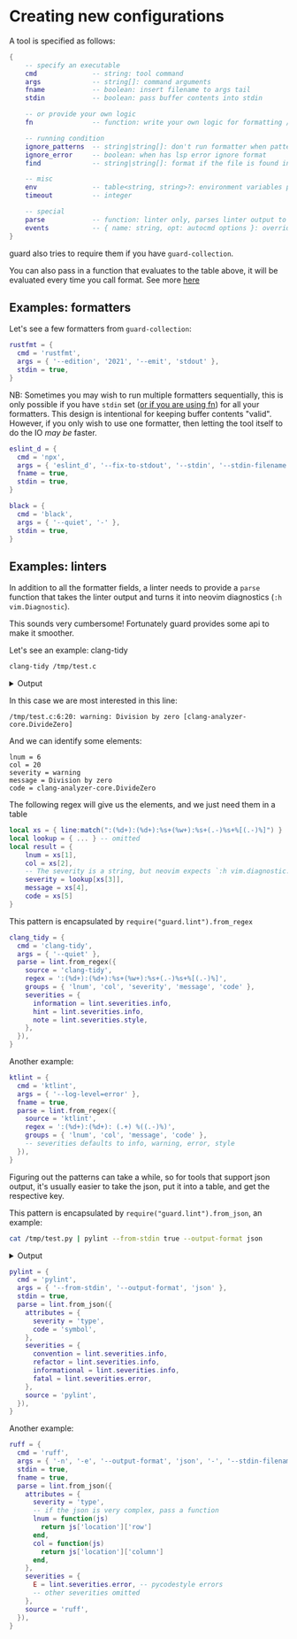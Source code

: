 # Creating new configurations

A tool is specified as follows:

```lua
{
    -- specify an executable
    cmd              -- string: tool command
    args             -- string[]: command arguments
    fname            -- boolean: insert filename to args tail
    stdin            -- boolean: pass buffer contents into stdin

    -- or provide your own logic
    fn               -- function: write your own logic for formatting / linting, more in ADVANCED.md

    -- running condition
    ignore_patterns  -- string|string[]: don't run formatter when pattern match against file name
    ignore_error     -- boolean: when has lsp error ignore format
    find             -- string|string[]: format if the file is found in the lsp root dir

    -- misc
    env              -- table<string, string>?: environment variables passed to cmd (key value pair)
    timeout          -- integer

    -- special
    parse            -- function: linter only, parses linter output to neovim diagnostic
    events           -- { name: string, opt: autocmd options }: override default events, for formatter autocmds only the first one is used (passed in from `:fmt`)
}
```

guard also tries to require them if you have `guard-collection`.

You can also pass in a function that evaluates to the table above, it will be evaluated every time you call format. See more [here](https://github.com/nvimdev/guard.nvim/blob/main/ADVANCED.md#dynamic-formatters)

## Examples: formatters

Let's see a few formatters from `guard-collection`:

```lua
rustfmt = {
  cmd = 'rustfmt',
  args = { '--edition', '2021', '--emit', 'stdout' },
  stdin = true,
}
```

NB: Sometimes you may wish to run multiple formatters sequentially, this is only possible if you have `stdin` set ([or if you are using fn](./ADVANCED.md)) for all your formatters. This design is intentional for keeping buffer contents "valid". However, if you only wish to use one formatter, then letting the tool itself to do the IO _may be_ faster.

```lua
eslint_d = {
  cmd = 'npx',
  args = { 'eslint_d', '--fix-to-stdout', '--stdin', '--stdin-filename' },
  fname = true,
  stdin = true,
}

black = {
  cmd = 'black',
  args = { '--quiet', '-' },
  stdin = true,
}
```

## Examples: linters

In addition to all the formatter fields, a linter needs to provide a `parse` function that takes the linter output and turns it into neovim diagnostics (`:h vim.Diagnostic`).

This sounds very cumbersome! Fortunately guard provides some api to make it smoother.

Let's see an example: clang-tidy

```bash
clang-tidy /tmp/test.c
```

<details>
<summary>Output</summary>

```
Error while trying to load a compilation database:
Could not auto-detect compilation database for file "/tmp/test.c"
No compilation database found in /tmp or any parent directory
fixed-compilation-database: Error while opening fixed database: No such file or directory
json-compilation-database: Error while opening JSON database: No such file or directory
Running without flags.
1 warning generated.
/tmp/test.c:6:20: warning: Division by zero [clang-analyzer-core.DivideZero]
/tmp/test.c:6:20: warning: Division by zero [clang-analyzer-core.DivideZero]
    6 |     printf("%d", x / y);
      |                  ~~^~~
/tmp/test.c:5:5: note: 'y' initialized to 0
    5 |     int y = 0;
      |     ^~~~~
/tmp/test.c:6:20: note: Division by zero
    6 |     printf("%d", x / y);
      |                  ~~^~~

```

</details>

In this case we are most interested in this line:

```
/tmp/test.c:6:20: warning: Division by zero [clang-analyzer-core.DivideZero]
```

And we can identify some elements:

```
lnum = 6
col = 20
severity = warning
message = Division by zero
code = clang-analyzer-core.DivideZero
```

The following regex will give us the elements, and we just need them in a table

```lua
local xs = { line:match(":(%d+):(%d+):%s+(%w+):%s+(.-)%s+%[(.-)%]") }
local lookup = { ... } -- omitted
local result = {
    lnum = xs[1],
    col = xs[2],
    -- The severity is a string, but neovim expects `:h vim.diagnostic.severity`
    severity = lookup[xs[3]],
    message = xs[4],
    code = xs[5]
}
```

This pattern is encapsulated by `require("guard.lint").from_regex`

```lua
clang_tidy = {
  cmd = 'clang-tidy',
  args = { '--quiet' },
  parse = lint.from_regex({
    source = 'clang-tidy',
    regex = ':(%d+):(%d+):%s+(%w+):%s+(.-)%s+%[(.-)%]',
    groups = { 'lnum', 'col', 'severity', 'message', 'code' },
    severities = {
      information = lint.severities.info,
      hint = lint.severities.info,
      note = lint.severities.style,
    },
  }),
}
```

Another example:

```lua
ktlint = {
  cmd = 'ktlint',
  args = { '--log-level=error' },
  fname = true,
  parse = lint.from_regex({
    source = 'ktlint',
    regex = ':(%d+):(%d+): (.+) %((.-)%)',
    groups = { 'lnum', 'col', 'message', 'code' },
    -- severities defaults to info, warning, error, style
  }),
}
```

Figuring out the patterns can take a while, so for tools that support json output, it's usually easier to take the json, put it into a table, and get the respective key.

This pattern is encapsulated by `require("guard.lint").from_json`, an example:

```bash
cat /tmp/test.py | pylint --from-stdin true --output-format json
```

<details>
<summary>Output</summary>
    
```
[
    {
        "type": "convention",
        "module": "true",
        "obj": "",
        "line": 89,
        "column": 0,
        "endLine": null,
        "endColumn": null,
        "path": "true",
        "symbol": "line-too-long",
        "message": "Line too long (125/100)",
        "message-id": "C0301"
    },
    {
        "type": "convention",
        "module": "true",
        "obj": "",
        "line": 215,
        "column": 0,
        "endLine": null,
        "endColumn": null,
        "path": "true",
        "symbol": "line-too-long",
        "message": "Line too long (108/100)",
        "message-id": "C0301"
    }
]

````
</details>

```lua
pylint = {
  cmd = 'pylint',
  args = { '--from-stdin', '--output-format', 'json' },
  stdin = true,
  parse = lint.from_json({
    attributes = {
      severity = 'type',
      code = 'symbol',
    },
    severities = {
      convention = lint.severities.info,
      refactor = lint.severities.info,
      informational = lint.severities.info,
      fatal = lint.severities.error,
    },
    source = 'pylint',
  }),
}
````

Another example:

```lua
ruff = {
  cmd = 'ruff',
  args = { '-n', '-e', '--output-format', 'json', '-', '--stdin-filename' },
  stdin = true,
  fname = true,
  parse = lint.from_json({
    attributes = {
      severity = 'type',
      -- if the json is very complex, pass a function
      lnum = function(js)
        return js['location']['row']
      end,
      col = function(js)
        return js['location']['column']
      end,
    },
    severities = {
      E = lint.severities.error, -- pycodestyle errors
      -- other severities omitted
    },
    source = 'ruff',
  }),
}
```
